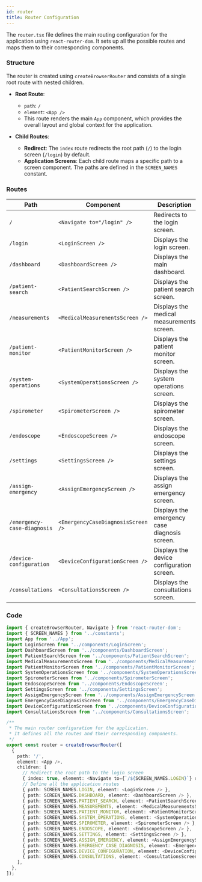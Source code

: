 ```yaml
---
id: router
title: Router Configuration
---
```


The `router.tsx` file defines the main routing configuration for the application using `react-router-dom`. It sets up all the possible routes and maps them to their corresponding components.

### Structure

The router is created using `createBrowserRouter` and consists of a single root route with nested children.

- **Root Route**:
  - `path`: `/`
  - `element`: `<App />`
  - This route renders the main `App` component, which provides the overall layout and global context for the application.

- **Child Routes**:
  - **Redirect**: The `index` route redirects the root path (`/`) to the login screen (`/login`) by default.
  - **Application Screens**: Each child route maps a specific path to a screen component. The paths are defined in the `SCREEN_NAMES` constant.

### Routes

| Path                          | Component                      | Description                                      |
| ----------------------------- | ------------------------------ | ------------------------------------------------ |
| `/`                           | `<Navigate to="/login" />`     | Redirects to the login screen.                   |
| `/login`                      | `<LoginScreen />`              | Displays the login screen.                       |
| `/dashboard`                  | `<DashboardScreen />`          | Displays the main dashboard.                     |
| `/patient-search`             | `<PatientSearchScreen />`      | Displays the patient search screen.              |
| `/measurements`               | `<MedicalMeasurementsScreen />`| Displays the medical measurements screen.        |
| `/patient-monitor`            | `<PatientMonitorScreen />`     | Displays the patient monitor screen.             |
| `/system-operations`          | `<SystemOperationsScreen />`   | Displays the system operations screen.           |
| `/spirometer`                 | `<SpirometerScreen />`         | Displays the spirometer screen.                  |
| `/endoscope`                  | `<EndoscopeScreen />`          | Displays the endoscope screen.                   |
| `/settings`                   | `<SettingsScreen />`           | Displays the settings screen.                    |
| `/assign-emergency`           | `<AssignEmergencyScreen />`    | Displays the assign emergency screen.            |
| `/emergency-case-diagnosis`   | `<EmergencyCaseDiagnosisScreen />`| Displays the emergency case diagnosis screen.    |
| `/device-configuration`       | `<DeviceConfigurationScreen />`| Displays the device configuration screen.        |
| `/consultations`              | `<ConsultationsScreen />`      | Displays the consultations screen.               |

### Code

```typescript
import { createBrowserRouter, Navigate } from 'react-router-dom';
import { SCREEN_NAMES } from '../constants';
import App from '../App';
import LoginScreen from '../components/LoginScreen';
import DashboardScreen from '../components/DashboardScreen';
import PatientSearchScreen from '../components/PatientSearchScreen';
import MedicalMeasurementsScreen from '../components/MedicalMeasurementsScreen';
import PatientMonitorScreen from '../components/PatientMonitorScreen';
import SystemOperationsScreen from '../components/SystemOperationsScreen';
import SpirometerScreen from '../components/SpirometerScreen';
import EndoscopeScreen from '../components/EndoscopeScreen';
import SettingsScreen from '../components/SettingsScreen';
import AssignEmergencyScreen from '../components/AssignEmergencyScreen';
import EmergencyCaseDiagnosisScreen from '../components/EmergencyCaseDiagnosisScreen';
import DeviceConfigurationScreen from '../components/DeviceConfigurationScreen';
import ConsultationsScreen from '../components/ConsultationsScreen';

/**
 * The main router configuration for the application.
 * It defines all the routes and their corresponding components.
 */
export const router = createBrowserRouter([
  {
    path: '/',
    element: <App />,
    children: [
      // Redirect the root path to the login screen
      { index: true, element: <Navigate to={`/${SCREEN_NAMES.LOGIN}`} replace /> },
      // Define all the application routes
      { path: SCREEN_NAMES.LOGIN, element: <LoginScreen /> },
      { path: SCREEN_NAMES.DASHBOARD, element: <DashboardScreen /> },
      { path: SCREEN_NAMES.PATIENT_SEARCH, element: <PatientSearchScreen /> },
      { path: SCREEN_NAMES.MEASUREMENTS, element: <MedicalMeasurementsScreen /> },
      { path: SCREEN_NAMES.PATIENT_MONITOR, element: <PatientMonitorScreen /> },
      { path: SCREEN_NAMES.SYSTEM_OPERATIONS, element: <SystemOperationsScreen /> },
      { path: SCREEN_NAMES.SPIROMETER, element: <SpirometerScreen /> },
      { path: SCREEN_NAMES.ENDOSCOPE, element: <EndoscopeScreen /> },
      { path: SCREEN_NAMES.SETTINGS, element: <SettingsScreen /> },
      { path: SCREEN_NAMES.ASSIGN_EMERGENCY, element: <AssignEmergencyScreen /> },
      { path: SCREEN_NAMES.EMERGENCY_CASE_DIAGNOSIS, element: <EmergencyCaseDiagnosisScreen /> },
      { path: SCREEN_NAMES.DEVICE_CONFIGURATION, element: <DeviceConfigurationScreen /> },
      { path: SCREEN_NAMES.CONSULTATIONS, element: <ConsultationsScreen /> },
    ],
  },
]);
